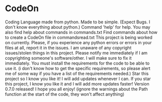 # CodeOn
Coding Language made from python. Made to be simple. (Expect Bugs. I don't know everything about python.)
Command 'help' for help.
You may also find help about commands in commands.txt
Find commands about how to create a CodeOn file in commandsread.txt
This project is being worked on currently.
Please, if you experience any python errors or errors in your files at all, report it in the issues.
I am unaware of any copyright issues/stolen things in this project. Please notify me immediately if I am copyrighting someone's software/other. I will make sure to fix it immediately.
You must install the requirements for the code to be able to use it. (i don't know how to get the specific requirements, so please alert me of some way if you have a list of the requirements needed.)
Star this project so I know you like it! I will add updates whenever I can. If you star this project, I know you like it and I will add more updates faster!
Version 0.7.0 released! I hope you all enjoy!
(ignore the warnings about the Path function at the start of the code, they won't affect anything)
